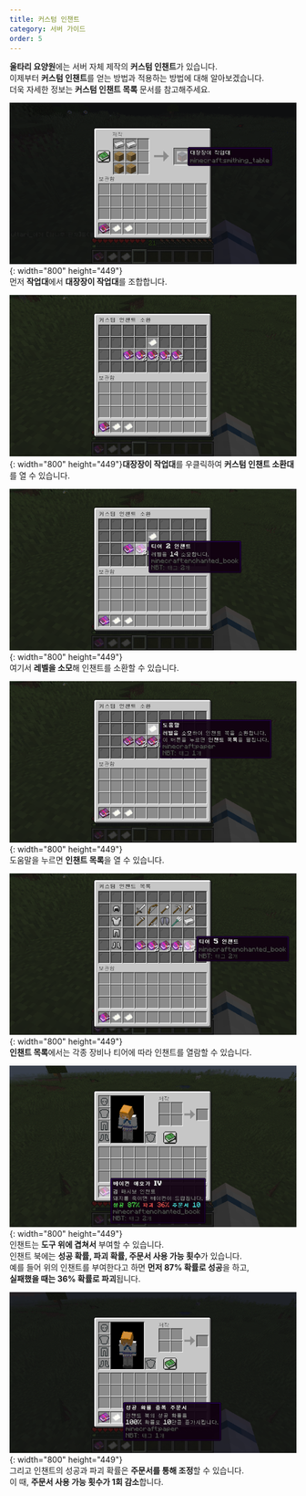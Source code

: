 ```yaml
---
title: 커스텀 인챈트
category: 서버 가이드
order: 5
---
```


**울타리 요양원**에는 서버 자체 제작의 **커스텀 인챈트**가 있습니다.<br>이제부터 **커스텀 인챈트**를 얻는 방법과 적용하는 방법에 대해 알아보겠습니다.<br>더욱 자세한 정보는 **커스텀 인챈트 목록** 문서를 참고해주세요.

![](/uploads/2019-12-19-21-29-06.png){: width="800" height="449"}<br>먼저 **작업대**에서 **대장장이 작업대**를 조합합니다.

![](/uploads/2019-12-19-21-30-34.png){: width="800" height="449"}**대장장이 작업대**를 우클릭하여 **커스텀 인챈트 소환대**를 열 수 있습니다.

![](/uploads/2019-12-19-21-31-16.png){: width="800" height="449"}<br>여기서 **레벨을 소모**해 인챈트를 소환할 수 있습니다.

![](/uploads/2019-12-19-21-31-48.png){: width="800" height="449"}<br>도움말을 누르면 **인챈트 목록**을 열 수 있습니다.

![](/uploads/2019-12-19-21-32-31.png){: width="800" height="449"}<br>**인챈트 목록**에서는 각종 장비나 티어에 따라 인챈트를 열람할 수 있습니다.

![](/uploads/2019-12-19-21-33-22.png){: width="800" height="449"}<br>인챈트는 **도구 위에 겹쳐서** 부여할 수 있습니다.<br>인챈트 북에는 **성공 확률, 파괴 확률, 주문서 사용 가능 횟수**가 있습니다.<br>예를 들어 위의 인챈트를 부여한다고 하면 **먼저 87% 확률로 성공**을 하고,<br>**실패했을 때는 36% 확률로 파괴**됩니다.

![](/uploads/2019-12-19-21-35-54.png){: width="800" height="449"}<br>그리고 인챈트의 성공과 파괴 확률은 **주문서를 통해 조정**할 수 있습니다.<br>이 때, **주문서 사용 가능 횟수가 1회 감소**합니다.